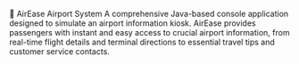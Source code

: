 🛫 AirEase Airport System
A comprehensive Java-based console application designed to simulate an airport information kiosk. AirEase provides passengers with instant and easy access to crucial airport information, from real-time flight details and terminal directions to essential travel tips and customer service contacts.
